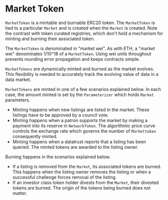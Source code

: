# Market Token

`MarketToken` is a mintable and burnable ERC20 token.
The `MarketToken` is tied to a particular `Market` and
is created when the `Market` is created. Note the
contrast with token curated registries, which don't
hold a mechanism for minting and burning their
associated token.

The `MarketToken` is denominated in "market wei".  As
with ETH, a "market wei" denominates 1/10^18 of a
`MarketToken`. Using wei units throughout prevents
rounding error propagation and keeps contracts simple.

`MarketTokens` are dynamically minted and burned as the
market evolves. This flexibility is needed to
accurately track the evolving value of data in a data
market.

`MarketTokens` are minted in one of a few scenarios explained below. In each case, the amount minted is set by the `Parameterizer` which holds `Market` parameters.

- Minting happens when new listings are listed in the
  market. These listings have to be approved by a
  council vote. 
- Minting happens when a patron supports the market by
  making a payment into its reserve in `NetworkToken`.
  The algorithmic price curve controls the exchange rate
  which governs the number of `Markettoken` consequently
  minted.
- Minting happens when a datatrust reports that a
  listing has been queried. The minted tokens are
  awarded to the listing owner.

Burning happens in the scenarios explained below.
- If a listing is removed from the `Market`, its associated tokens are burned. This happens when the listing owner removes the listing or when a successful challenge forces removal of the listing.
- If an investor class token holder divests from the `Market`, their divested tokens are burned. The origin of the tokens being burned does not matter.

